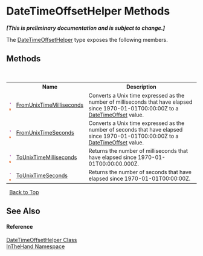 # DateTimeOffsetHelper Methods
 _**\[This is preliminary documentation and is subject to change.\]**_

The <a href="T_InTheHand_DateTimeOffsetHelper">DateTimeOffsetHelper</a> type exposes the following members.


## Methods
&nbsp;<table><tr><th></th><th>Name</th><th>Description</th></tr><tr><td>![Public method](media/pubmethod.gif "Public method")![Static member](media/static.gif "Static member")</td><td><a href="M_InTheHand_DateTimeOffsetHelper_FromUnixTimeMilliseconds">FromUnixTimeMilliseconds</a></td><td>
Converts a Unix time expressed as the number of milliseconds that have elapsed since 1970-01-01T00:00:00Z to a <a href="http://msdn2.microsoft.com/en-us/library/bb341783" target="_blank">DateTimeOffset</a> value.</td></tr><tr><td>![Public method](media/pubmethod.gif "Public method")![Static member](media/static.gif "Static member")</td><td><a href="M_InTheHand_DateTimeOffsetHelper_FromUnixTimeSeconds">FromUnixTimeSeconds</a></td><td>
Converts a Unix time expressed as the number of seconds that have elapsed since 1970-01-01T00:00:00Z to a <a href="http://msdn2.microsoft.com/en-us/library/bb341783" target="_blank">DateTimeOffset</a> value.</td></tr><tr><td>![Public method](media/pubmethod.gif "Public method")![Static member](media/static.gif "Static member")</td><td><a href="M_InTheHand_DateTimeOffsetHelper_ToUnixTimeMilliseconds">ToUnixTimeMilliseconds</a></td><td>
Returns the number of milliseconds that have elapsed since 1970-01-01T00:00:00.000Z.</td></tr><tr><td>![Public method](media/pubmethod.gif "Public method")![Static member](media/static.gif "Static member")</td><td><a href="M_InTheHand_DateTimeOffsetHelper_ToUnixTimeSeconds">ToUnixTimeSeconds</a></td><td>
Returns the number of seconds that have elapsed since 1970-01-01T00:00:00Z.</td></tr></table>&nbsp;
<a href="#datetimeoffsethelper-methods">Back to Top</a>

## See Also


#### Reference
<a href="T_InTheHand_DateTimeOffsetHelper">DateTimeOffsetHelper Class</a><br /><a href="N_InTheHand">InTheHand Namespace</a><br />